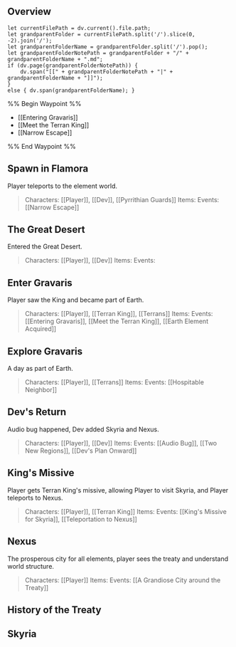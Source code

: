 ## Overview
```dataviewjs
let currentFilePath = dv.current().file.path;
let grandparentFolder = currentFilePath.split('/').slice(0, -2).join('/');
let grandparentFolderName = grandparentFolder.split('/').pop();
let grandparentFolderNotePath = grandparentFolder + "/" + grandparentFolderName + ".md";
if (dv.page(grandparentFolderNotePath)) {
	dv.span("[[" + grandparentFolderNotePath + "|" + grandparentFolderName + "]]");
}
else { dv.span(grandparentFolderName); }
```
%% Begin Waypoint %%
- [[Entering Gravaris]]
- [[Meet the Terran King]]
- [[Narrow Escape]]

%% End Waypoint %%

## Spawn in Flamora
Player teleports to the element world.

> Characters: [[Player]], [[Dev]], [[Pyrrithian Guards]]
> Items: 
> Events: [[Narrow Escape]]

## The Great Desert
Entered the Great Desert.

> Characters: [[Player]], [[Dev]]
> Items: 
> Events: 

## Enter Gravaris
Player saw the King and became part of Earth.

> Characters: [[Player]], [[Terran King]], [[Terrans]]
> Items: 
> Events: [[Entering Gravaris]], [[Meet the Terran King]], [[Earth Element Acquired]]

## Explore Gravaris
A day as part of Earth.

> Characters: [[Player]], [[Terrans]]
> Items: 
> Events: [[Hospitable Neighbor]]

## Dev's Return
Audio bug happened, Dev added Skyria and Nexus.

> Characters: [[Player]], [[Dev]]
> Items: 
> Events: [[Audio Bug]], [[Two New Regions]], [[Dev's Plan Onward]]

## King's Missive
Player gets Terran King's missive, allowing Player to visit Skyria, and Player teleports to Nexus.

> Characters: [[Player]], [[Terran King]]
> Items: 
> Events: [[King's Missive for Skyria]], [[Teleportation to Nexus]]

## Nexus
The prosperous city for all elements, player sees the treaty and understand world structure.

> Characters: [[Player]]
> Items: 
> Events: [[A Grandiose City around the Treaty]]

## History of the Treaty

## Skyria

## 
